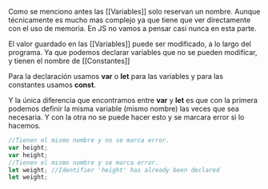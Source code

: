Como se menciono antes las [[Variables]] solo reservan un nombre. Aunque técnicamente es mucho mas complejo ya que tiene que ver directamente con el uso de memoria. En JS no vamos a pensar casi nunca en esta parte.  

El valor guardado en las [[Variables]] puede ser modificado, a lo largo del programa.  Ya que podemos declarar variables que no se pueden modificar, y tienen el nombre de [[Constantes]]

Para la declaración usamos **var** o **let** para las variables y para las constantes usamos **const**. 

Y la única diferencia que encontramos entre **var** y **let** es que con la primera podemos definir la misma variable (mismo nombre) las veces que sea necesaria. Y con la otra no se puede hacer esto y se marcara error si lo hacemos. 

~~~JavaScript
//Tienen el mismo nombre y no se marca error. 
var height; 
var height;
//Tienen el mismo nombre y se marca error.
let weight; //Identifier 'height' has already been declared
let weight;
~~~

